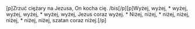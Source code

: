 [p]Zrzuć ciężary na Jezusa, On kocha cię. /bis[/p][p]Wyżej, wyżej, * wyżej, wyżej, wyżej, * wyżej, wyżej, Jezus coraz wyżej. * Niżej, niżej, * niżej, niżej, niżej, * niżej, niżej, szatan coraz niżej.[/p]